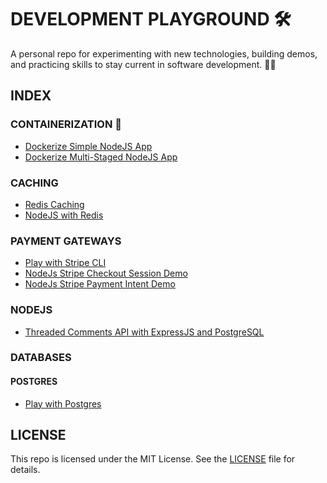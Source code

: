 # DEVELOPMENT PLAYGROUND 🛠️

A personal repo for experimenting with new technologies, building demos, and practicing skills to stay current in software development. 🚀✨

## INDEX

### CONTAINERIZATION 🐳

- [Dockerize Simple NodeJS App](./containerization/dockerize-nodejs-app/)
- [Dockerize Multi-Staged NodeJS App](./containerization/dockerize-multi-staged-nodejs-app/)

### CACHING

- [Redis Caching](./caching/redis/)
- [NodeJS with Redis](./caching/nodejs-redis/)

### PAYMENT GATEWAYS

- [Play with Stripe CLI](./payment-gateways/play-with-stripe-cli/)
- [NodeJs Stripe Checkout Session Demo](./payment-gateways/nodes-stripe-checkout-session-demo/)
- [NodeJs Stripe Payment Intent Demo](./payment-gateways/nodejs-stripe-payment-intent-demo/)

### NODEJS

- [Threaded Comments API with ExpressJS and PostgreSQL](./nodejs/threaded-comments-api-with-express-and-postgres/)

### DATABASES

#### POSTGRES

- [Play with Postgres](./databases/postgres/play-with-postgres/)

## LICENSE

This repo is licensed under the MIT License. See the [LICENSE](./LICENSE) file for details.
